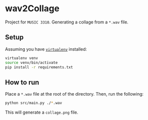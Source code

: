 # wav2Collage

Project for `MUSIC 3310`.  Generating a collage from a `*.wav` file.

## Setup

Assuming you have [`virtualenv`](https://virtualenv.pypa.io/en/stable/) installed:

```bash
virtualenv venv
source venv/bin/activate
pip install -r requirements.txt
```

## How to run

Place a `*.wav` file at the root of the directory.  Then, run the following:

```bash
python src/main.py ./*.wav
```

This will generate a `collage.png` file.
